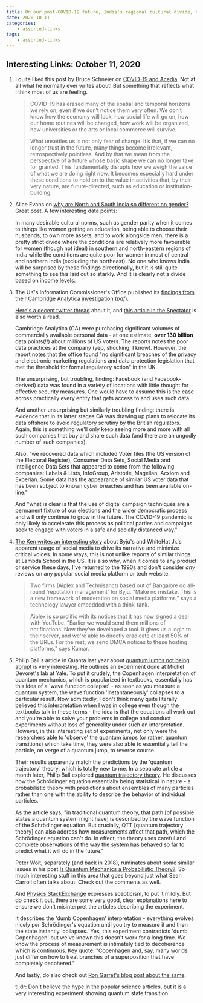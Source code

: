 ```yaml
---
title: On our post-COVID-19 future, India's regional cultural divide, the Cambridge Analytica investigation, on India's startup mess through the eyes of edtech, and quantum jumps
date: 2020-10-11
categories:
    - assorted-links
tags:
    - assorted-links
---
```


## Interesting Links: October 11, 2020

1. I quite liked this post by Bruce Schneier on [COVID-19 and Acedia](https://www.schneier.com/blog/archives/2020/10/covid-19-and-acedia.html). Not at all what he normally ever writes about! But something that reflects what I think most of us are feeling.

    > COVID-19 has erased many of the spatial and temporal horizons we rely on, even if we don’t notice them very often. We don’t know how the economy will look, how social life will go on, how our home routines will be changed, how work will be organized, how universities or the arts or local commerce will survive.
    >  
    > What unsettles us is not only fear of change. It’s that, if we can no longer trust in the future, many things become irrelevant, retrospectively pointless. And by that we mean from the perspective of a future whose basic shape we can no longer take for granted. This fundamentally disrupts how we weigh the value of what we are doing right now. It becomes especially hard under these conditions to hold on to the value in activities that, by their very nature, are future-directed, such as education or institution-building.

2. Alice Evans on [why are North and South India so different on gender?](https://www.draliceevans.com/post/why-are-southern-north-eastern-indian-states-more-gender-equal) Great post. A few interesting data points:

    In many desirable cultural norms, such as gender parity when it comes to things like women getting an education, being able to choose their husbands, to own more assets, and to work alongside men, there is a pretty strict divide where the conditions are relatively more favourable for women (though not ideal) in southern and north-eastern regions of India while the conditions are quite poor for women in most of central and northern India (excluding the northeast). No one who knows India will be surprised by these findings directionally, but it is still quite something to see this laid out so starkly. And it is clearly not a divide based on income levels. 

3. The UK's Information Commissioner's Office published its [findings from their Cambridge Analytica investigation](https://ico.org.uk/media/action-weve-taken/2618383/20201002_ico-o-ed-l-rtl-0181_to-julian-knight-mp.pdf) (*pdf*). 

    [Here's a decent twitter thread](https://twitter.com/nickconfessore/status/1313853996168351747) about it, and [this article in the Spectator](https://www.spectator.co.uk/article/were-there-any-links-between-cambridge-analytica-russia-and-brexit-) is also worth a read.

    Cambridge Analytica (CA) were purchasing significant volumes of commercially available personal data - at one estimate, **over 130 billion** data points(!!) about millions of US voters. The reports notes the poor data practices at the company (yep, shocking, I know). However, the report notes that the office found "no significant breaches of the privacy and electronic marketing regulations and data protection legislation that met the threshold for formal regulatory action" in the UK.

    The unsurprising, but troubling, finding: Facebook (and Facebook-derived) data was found in a variety of locations with little thought for effective security measures. One would have to assume this is the case across practically every entity that gets access to and uses such data.

    And another unsurprising but similarly troubling finding: there is evidence that in its latter stages CA was drawing up plans to relocate its data offshore to avoid regulatory scrutiny by the British regulators. Again, this is something we'll only keep seeing more and more with all such companies that buy and share such data (and there are an ungodly number of such companies). 

    Also, "we recovered data which included Voter files (the US version of the Electoral Register), Consumer Data Sets, Social Media and Intelligence Data Sets that appeared to come from the following companies: Labels & Lists, InfoGroup, Aristotle, Magellan, Acxiom and Experian. Some data has the appearance of similar US voter data that has been subject to known cyber breaches and has been available on-line."

    And "what is clear is that the use of digital campaign techniques are a permanent fixture of our elections and the wider democratic process and will only continue to grow in the future. The COVID-19 pandemic is only likely to accelerate this process as political parties and campaigns seek to engage with voters in a safe and socially distanced way."

4. [The Ken writes an interesting story](https://the-ken.com/story/byjus-silencing-of-online-dissent/) about Byju's and WhiteHat Jr.'s apparent usage of social media to drive its narrative and minimize critical voices. In some ways, this is not unlike reports of similar things at Lambda School in the US. It is also why, when it comes to any product or service these days, I've returned to the 1990s and don't consider _any_ reviews on any popular social media platform or tech website.

    > Two firms (Aiplex and Technisanct) based out of Bangalore do all-round 'reputation management' for Byju. "Make no mistake. This is a new framework of moderation on social media platforms," says a technology lawyer embedded with a think-tank.

    > Aiplex is so prolific with its notices that it has now signed a deal with YouTube. "Earlier we would send them millions of notifications. Now they've developed a tool. It gives us a login to their server, and we're able to directly eradicate at least 50% of the URLs. For the rest, we send DMCA notices to these hosting platforms," says Kumar.

5. Philip Ball's article in Quanta last year about [quantum jumps not being abrupt](https://www.quantamagazine.org/quantum-leaps-long-assumed-to-be-instantaneous-take-time-20190605/) is very interesting. He outlines an experiment done at Michel Devoret's lab at Yale. To put it crudely, the Copenhagen interpretation of quantum mechanics, which is popularized in textbooks, essentially has this idea of a 'wave function collapse' - as soon as you measure a quantum system, the wave function 'instantaneously' collapses to a particular result. Now admittedly, I don't think many quite literally believed this interpretation when I was in college even though the textbooks talk in these terms - the idea is that the equations all work out and you're able to solve your problems in college and conduct experiments without loss of generality under such an interpretation. However, in this interesting set of experiments, not only were the researchers able to 'observe' the quantum jumps (or rather, quantum transitions) which take time, they were also able to essentially tell the particle, on verge of a quantum jump, to reverse course. 

    Their results apparently match the predictions by the 'quantum trajectory' theory, which is totally new to me. In a separate article a month later, Philip Ball explored [quantum trajectory theory](https://www.quantamagazine.org/how-quantum-trajectory-theory-lets-physicists-understand-whats-going-on-during-wave-function-collapse-20190703/). He discusses how the Schr&ouml;dinger equation essentially being statistical in nature - a probabilistic theory with predictions about ensembles of many particles rather than one with the ability to describe the behavior of individual particles.

    As the article says, "in traditional quantum theory, that path [of possible states a quantum system might have] is described by the wave function of the Schr&ouml;dinger equation. But crucially, QTT [quantum trajectory theory] can also address how measurements affect that path, which the Schr&ouml;dinger equation can't do. In effect, the theory uses careful and complete observations of the way the system has behaved so far to predict what it will do in the future."

    Peter Woit, separately (and back in 2018), ruminates about some similar issues in his post [Is Quantum Mechanics a Probabilistic Theory?](https://www.math.columbia.edu/~woit/wordpress/?p=10533). So much interesting stuff in this area that goes beyond just what Sean Carroll often talks about. Check out the comments as well.

    And [Physics StackExchange](https://physics.stackexchange.com/questions/484675/does-the-new-finding-on-reversing-a-quantum-jump-mid-flight-rule-out-any-inter/484681#484681) expresses scepticism, to put it mildly. But do check it out, there are some very good, clear explanations here to ensure we don't misinterpret the articles describing the experiment.

    It describes the 'dumb Copenhagen' interpretation - everything evolves nicely per Schr&ouml;dinger's equation until you try to measure it and then the state instantly 'collapses.' Yes, this experiment contradicts 'dumb Copenhagen' but we've known this doesn't work for a long time. We know the process of measurement is intimately tied to decoherence which is continuous. Key quote: "Copenhagen and, say, many worlds just differ on how to treat branches of a superposition that have completely decohered."

    And lastly, do also check out [Ron Garret's blog post about the same](https://blog.rongarret.info/2019/06/quantum-transitions-take-time-this-is.html).

    tl;dr: Don't believe the hype in the popular science articles, but it is a very interesting experiment showing quantum state transition.